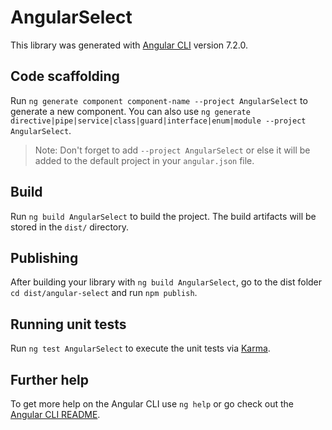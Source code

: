 # AngularSelect

This library was generated with [Angular CLI](https://github.com/angular/angular-cli) version 7.2.0.

## Code scaffolding

Run `ng generate component component-name --project AngularSelect` to generate a new component. You can also use `ng generate directive|pipe|service|class|guard|interface|enum|module --project AngularSelect`.
> Note: Don't forget to add `--project AngularSelect` or else it will be added to the default project in your `angular.json` file. 

## Build

Run `ng build AngularSelect` to build the project. The build artifacts will be stored in the `dist/` directory.

## Publishing

After building your library with `ng build AngularSelect`, go to the dist folder `cd dist/angular-select` and run `npm publish`.

## Running unit tests

Run `ng test AngularSelect` to execute the unit tests via [Karma](https://karma-runner.github.io).

## Further help

To get more help on the Angular CLI use `ng help` or go check out the [Angular CLI README](https://github.com/angular/angular-cli/blob/master/README.md).
